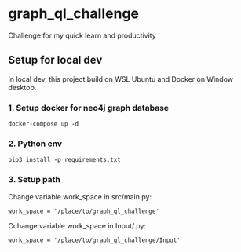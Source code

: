 # graph_ql_challenge
Challenge for my quick learn and productivity

## Setup for local dev
In local dev, this project build on WSL Ubuntu and Docker on Window desktop.
### 1. Setup docker for neo4j graph database 
```
docker-compose up -d
```

### 2. Python env
```
pip3 install -p requirements.txt
```

### 3. Setup path

Change variable work_space in src/main.py:
```
work_space = '/place/to/graph_ql_challenge'
```

Cchange variable work_space in Input/.py:
```
work_space = '/place/to/graph_ql_challenge/Input'
```

